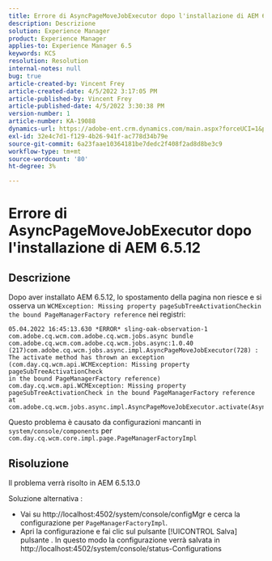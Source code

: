 ```yaml
---
title: Errore di AsyncPageMoveJobExecutor dopo l'installazione di AEM 6.5.12
description: Descrizione
solution: Experience Manager
product: Experience Manager
applies-to: Experience Manager 6.5
keywords: KCS
resolution: Resolution
internal-notes: null
bug: true
article-created-by: Vincent Frey
article-created-date: 4/5/2022 3:17:05 PM
article-published-by: Vincent Frey
article-published-date: 4/5/2022 3:30:38 PM
version-number: 1
article-number: KA-19088
dynamics-url: https://adobe-ent.crm.dynamics.com/main.aspx?forceUCI=1&pagetype=entityrecord&etn=knowledgearticle&id=a9c8686e-f3b4-ec11-983f-000d3a5d0d94
exl-id: 32e4c7d1-f129-4b26-941f-ac778d34b79e
source-git-commit: 6a23faae10364181be7dedc2f408f2ad8d8be3c9
workflow-type: tm+mt
source-wordcount: '80'
ht-degree: 3%

---
```


# Errore di AsyncPageMoveJobExecutor dopo l&#39;installazione di AEM 6.5.12

## Descrizione


Dopo aver installato AEM 6.5.12, lo spostamento della pagina non riesce e si osserva un `WCMException: Missing property pageSubTreeActivationCheckin the bound PageManagerFactory reference` nei registri:

```
05.04.2022 16:45:13.630 *ERROR* sling-oak-observation-1 com.adobe.cq.wcm.com.adobe.cq.wcm.jobs.async bundle 
com.adobe.cq.wcm.com.adobe.cq.wcm.jobs.async:1.0.40 (217)com.adobe.cq.wcm.jobs.async.impl.AsyncPageMoveJobExecutor(728) : 
The activate method has thrown an exception (com.day.cq.wcm.api.WCMException: Missing property pageSubTreeActivationCheck
in the bound PageManagerFactory reference)
com.day.cq.wcm.api.WCMException: Missing property pageSubTreeActivationCheck in the bound PageManagerFactory reference
at com.adobe.cq.wcm.jobs.async.impl.AsyncPageMoveJobExecutor.activate(AsyncPageMoveJobExecutor.java:350)
```


Questo problema è causato da configurazioni mancanti in `system/console/components` per `com.day.cq.wcm.core.impl.page.PageManagerFactoryImpl`


## Risoluzione


Il problema verrà risolto in AEM 6.5.13.0

Soluzione alternativa : 
- Vai su http://localhost:4502/system/console/configMgr e cerca la configurazione per `PageManagerFactoryImpl`.
- Apri la configurazione e fai clic sul pulsante [!UICONTROL Salva] pulsante . In questo modo la configurazione verrà salvata in http://localhost:4502/system/console/status-Configurations

